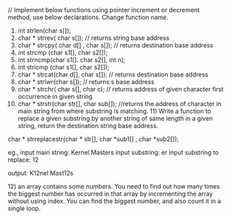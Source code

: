 // Implement below functions using pointer increment or decrement method, use below declarations. Change function name.

1) int strlen(char s[]);
2)  char * strrev( char s[]); // returns string base address
3) char * strcpy( char d[] , char s[]);  // returns destination base address
4) int  strcmp (char s1[], char s2[]);
5) int strncmp(char s1[]. char s2[], int n);
6) int stricmp (char s1[], char s2[]);
7) char  * strcat(char d[], char s[]); // returns destination base address
8) char * strlwr(char s[]); // returns s base address
9) char * strchr( char s[], char c); // returns address of given character first occurrence in given string
10) char * strstr(char str[], char sub[]); //returns the address of character in main string from where substring is matching.
11) Write a function to replace a given substring by another string of same length in a given string, return the destination string base address.

char * strreplacestr(char * str[], char *sub1[] , char *sub2[]);

eg., input main string: Kernel Masters
input substring: er
input substring to replace: 12

output: K12nel Mast12s

12) an array contains some numbers. You need to find out how many times the biggest number has occurred in that array by incrementing the array without using index. You can find the biggest number, and also count it in a single loop.



